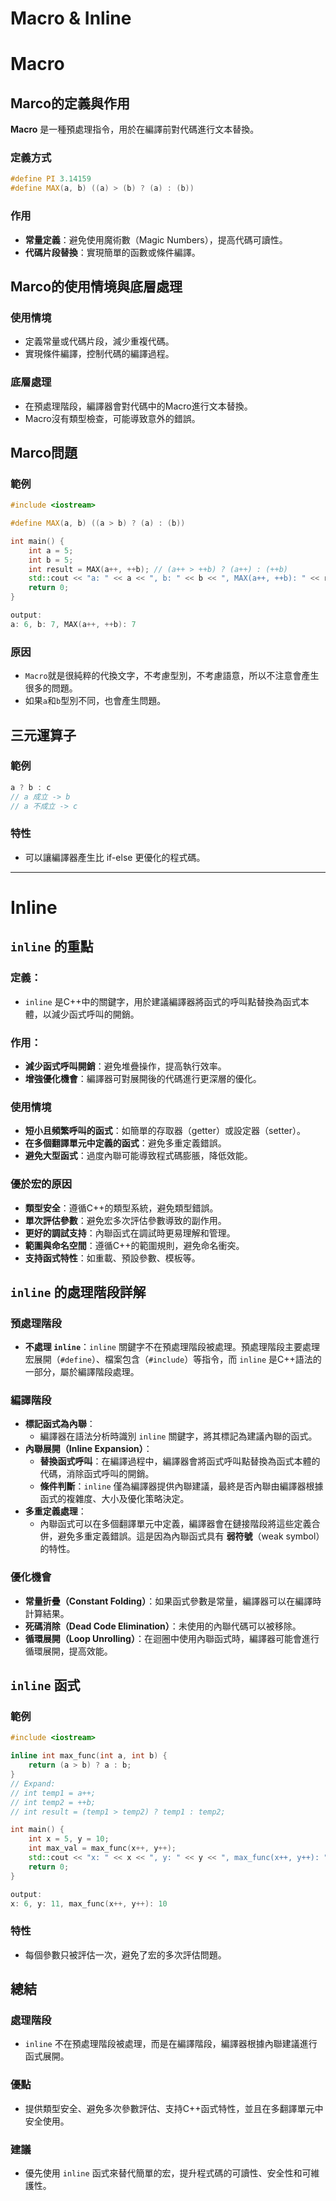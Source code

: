 # Macro & Inline

# Macro

## Marco的定義與作用

**Macro** 是一種預處理指令，用於在編譯前對代碼進行文本替換。

### **定義方式**

```cpp
#define PI 3.14159
#define MAX(a, b) ((a) > (b) ? (a) : (b))

```

### **作用**

- **常量定義**：避免使用魔術數（Magic Numbers），提高代碼可讀性。
- **代碼片段替換**：實現簡單的函數或條件編譯。

## Marco的使用情境與底層處理

### **使用情境**

- 定義常量或代碼片段，減少重複代碼。
- 實現條件編譯，控制代碼的編譯過程。

### **底層處理**

- 在預處理階段，編譯器會對代碼中的Macro進行文本替換。
- Macro沒有類型檢查，可能導致意外的錯誤。

## Marco問題

### 範例

```cpp
#include <iostream>

#define MAX(a, b) ((a > b) ? (a) : (b))

int main() {
    int a = 5;
    int b = 5;
    int result = MAX(a++, ++b); // (a++ > ++b) ? (a++) : (++b)
    std::cout << "a: " << a << ", b: " << b << ", MAX(a++, ++b): " << result << std::endl;
    return 0;
}

output:
a: 6, b: 7, MAX(a++, ++b): 7
```

### 原因

- `Macro`就是很純粹的代換文字，不考慮型別，不考慮語意，所以不注意會產生很多的問題。
- 如果`a`和`b`型別不同，也會產生問題。

## 三元運算子

### 範例

```cpp
a ? b : c
// a 成立 -> b
// a 不成立 -> c
```

### 特性

- 可以讓編譯器產生比 if-else 更優化的程式碼。

---

# Inline

## `inline` 的重點

### **定義**：

- `inline` 是C++中的關鍵字，用於建議編譯器將函式的呼叫點替換為函式本體，以減少函式呼叫的開銷。

### **作用**：

- **減少函式呼叫開銷**：避免堆疊操作，提高執行效率。
- **增強優化機會**：編譯器可對展開後的代碼進行更深層的優化。

### **使用情境**

- **短小且頻繁呼叫的函式**：如簡單的存取器（getter）或設定器（setter）。
- **在多個翻譯單元中定義的函式**：避免多重定義錯誤。
- **避免大型函式**：過度內聯可能導致程式碼膨脹，降低效能。

### **優於宏的原因**

- **類型安全**：遵循C++的類型系統，避免類型錯誤。
- **單次評估參數**：避免宏多次評估參數導致的副作用。
- **更好的調試支持**：內聯函式在調試時更易理解和管理。
- **範圍與命名空間**：遵循C++的範圍規則，避免命名衝突。
- **支持函式特性**：如重載、預設參數、模板等。

## `inline` 的處理階段詳解

### 預處理階段

- **不處理 `inline`**：`inline` 關鍵字不在預處理階段被處理。預處理階段主要處理宏展開（`#define`）、檔案包含（`#include`）等指令，而 `inline` 是C++語法的一部分，屬於編譯階段處理。

### 編譯階段

- **標記函式為內聯**：
    - 編譯器在語法分析時識別 `inline` 關鍵字，將其標記為建議內聯的函式。
- **內聯展開（Inline Expansion）**：
    - **替換函式呼叫**：在編譯過程中，編譯器會將函式呼叫點替換為函式本體的代碼，消除函式呼叫的開銷。
    - **條件判斷**：`inline` 僅為編譯器提供內聯建議，最終是否內聯由編譯器根據函式的複雜度、大小及優化策略決定。
- **多重定義處理**：
    - 內聯函式可以在多個翻譯單元中定義，編譯器會在鏈接階段將這些定義合併，避免多重定義錯誤。這是因為內聯函式具有 **弱符號**（weak symbol）的特性。

### 優化機會

- **常量折疊（Constant Folding）**：如果函式參數是常量，編譯器可以在編譯時計算結果。
- **死碼消除（Dead Code Elimination）**：未使用的內聯代碼可以被移除。
- **循環展開（Loop Unrolling）**：在迴圈中使用內聯函式時，編譯器可能會進行循環展開，提高效能。

## `inline` 函式

### 範例

```cpp
#include <iostream>

inline int max_func(int a, int b) {
    return (a > b) ? a : b;
}
// Expand: 
// int temp1 = a++;
// int temp2 = ++b;
// int result = (temp1 > temp2) ? temp1 : temp2;

int main() {
    int x = 5, y = 10;
    int max_val = max_func(x++, y++);
    std::cout << "x: " << x << ", y: " << y << ", max_func(x++, y++): " << max_val << std::endl;
    return 0;
}

output:
x: 6, y: 11, max_func(x++, y++): 10
```

### 特性

- 每個參數只被評估一次，避免了宏的多次評估問題。

## 總結

### **處理階段**

- `inline` 不在預處理階段被處理，而是在編譯階段，編譯器根據內聯建議進行函式展開。

### **優點**

- 提供類型安全、避免多次參數評估、支持C++函式特性，並且在多翻譯單元中安全使用。

### **建議**

- 優先使用 `inline` 函式來替代簡單的宏，提升程式碼的可讀性、安全性和可維護性。